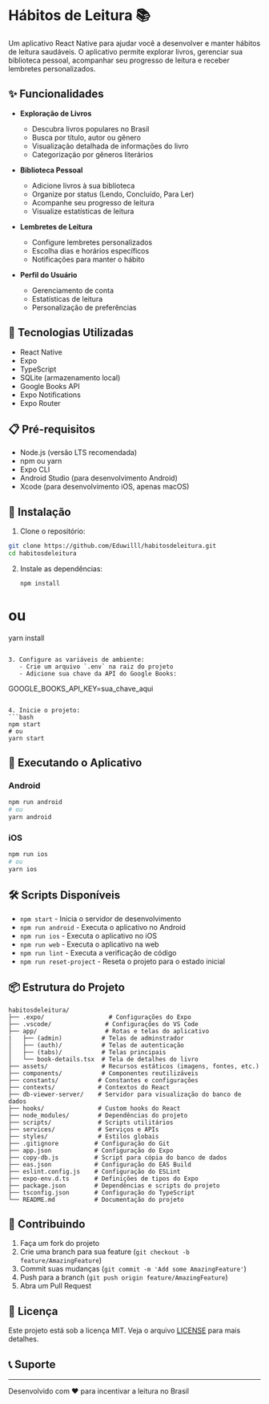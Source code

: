 # Hábitos de Leitura 📚

Um aplicativo React Native para ajudar você a desenvolver e manter hábitos de leitura saudáveis. O aplicativo permite explorar livros, gerenciar sua biblioteca pessoal, acompanhar seu progresso de leitura e receber lembretes personalizados.

## ✨ Funcionalidades

- **Exploração de Livros**
  - Descubra livros populares no Brasil
  - Busca por título, autor ou gênero
  - Visualização detalhada de informações do livro
  - Categorização por gêneros literários

- **Biblioteca Pessoal**
  - Adicione livros à sua biblioteca
  - Organize por status (Lendo, Concluído, Para Ler)
  - Acompanhe seu progresso de leitura
  - Visualize estatísticas de leitura

- **Lembretes de Leitura**
  - Configure lembretes personalizados
  - Escolha dias e horários específicos
  - Notificações para manter o hábito

- **Perfil do Usuário**
  - Gerenciamento de conta
  - Estatísticas de leitura
  - Personalização de preferências

## 🚀 Tecnologias Utilizadas

- React Native
- Expo
- TypeScript
- SQLite (armazenamento local)
- Google Books API
- Expo Notifications
- Expo Router

## 📋 Pré-requisitos

- Node.js (versão LTS recomendada)
- npm ou yarn
- Expo CLI
- Android Studio (para desenvolvimento Android)
- Xcode (para desenvolvimento iOS, apenas macOS)

## 🔧 Instalação

1. Clone o repositório:
```bash
git clone https://github.com/Eduwilll/habitosdeleitura.git
cd habitosdeleitura
```

2. Instale as dependências:
   ```bash
   npm install
# ou
yarn install
```

3. Configure as variáveis de ambiente:
   - Crie um arquivo `.env` na raiz do projeto
   - Adicione sua chave da API do Google Books:
   ```
   GOOGLE_BOOKS_API_KEY=sua_chave_aqui
   ```

4. Inicie o projeto:
   ```bash
npm start
# ou
yarn start
```

## 📱 Executando o Aplicativo

### Android
```bash
npm run android
# ou
yarn android
```

### iOS
```bash
npm run ios
# ou
yarn ios
```

## 🛠️ Scripts Disponíveis

- `npm start` - Inicia o servidor de desenvolvimento
- `npm run android` - Executa o aplicativo no Android
- `npm run ios` - Executa o aplicativo no iOS
- `npm run web` - Executa o aplicativo na web
- `npm run lint` - Executa a verificação de código
- `npm run reset-project` - Reseta o projeto para o estado inicial

## 📦 Estrutura do Projeto

```
habitosdeleitura/
├── .expo/                  # Configurações do Expo
├── .vscode/               # Configurações do VS Code
├── app/                   # Rotas e telas do aplicativo
|   ├── (admin)           # Telas de adminstrador
│   ├── (auth)/           # Telas de autenticação
│   ├── (tabs)/           # Telas principais
│   └── book-details.tsx  # Tela de detalhes do livro
├── assets/               # Recursos estáticos (imagens, fontes, etc.)
├── components/           # Componentes reutilizáveis
├── constants/           # Constantes e configurações
├── contexts/            # Contextos do React
├── db-viewer-server/    # Servidor para visualização do banco de dados
├── hooks/               # Custom hooks do React
├── node_modules/        # Dependências do projeto
├── scripts/             # Scripts utilitários
├── services/            # Serviços e APIs
├── styles/              # Estilos globais
├── .gitignore          # Configuração do Git
├── app.json            # Configuração do Expo
├── copy-db.js          # Script para cópia do banco de dados
├── eas.json            # Configuração do EAS Build
├── eslint.config.js    # Configuração do ESLint
├── expo-env.d.ts       # Definições de tipos do Expo
├── package.json        # Dependências e scripts do projeto
├── tsconfig.json       # Configuração do TypeScript
└── README.md           # Documentação do projeto
```

## 🤝 Contribuindo

1. Faça um fork do projeto
2. Crie uma branch para sua feature (`git checkout -b feature/AmazingFeature`)
3. Commit suas mudanças (`git commit -m 'Add some AmazingFeature'`)
4. Push para a branch (`git push origin feature/AmazingFeature`)
5. Abra um Pull Request

## 📄 Licença

Este projeto está sob a licença MIT. Veja o arquivo [LICENSE](LICENSE) para mais detalhes.

## 📞 Suporte

---
Desenvolvido com ❤️ para incentivar a leitura no Brasil
